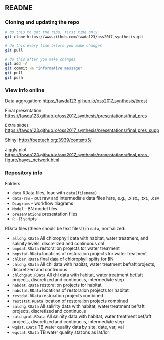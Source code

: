 
## README

### Cloning and updating the repo

```bash
# do this to get the repo, first time only
git clone https://www.github.com/fawda123/oss2017_synthesis.git

# do this every time before you make changes
git pull

# do this after you make changes
git add -A
git commit -m "informative message"
git pull
git push
```
### View info online

Data aggregation: <https://fawda123.github.io/oss2017_synthesis/tbrest>

Final presentation: <https://fawda123.github.io/oss2017_synthesis/presentations/final_pres>

Extra slides: <https://fawda123.github.io/oss2017_synthesis/presentations/final_pres_supp>

Shiny: <http://tbeptech.org:3939/content/5/>

Jiggly plot: <https://fawda123.github.io/oss2017_synthesis/presentations/final_pres-figure/bayes_network.html>

### Repository info

Folders:

* `data` RData files, load with `data(filename)`
* `data-raw` - put raw and intermediate data files here, e.g., .xlsx., .txt., .csv
* `Diagrams` - workflow diagrams
* `Model` - BN model files
* `presentations` presentation files
* `R` - R scripts

RData files (these should be text files?) in `data`, normalized:

* `allchg.RData` All chlorophyll data with habitat, water treatment, and salinity levels, discretized and continuous chl
* `bmpdat.RData` restoration projects for water treatment
* `bmpstat.RData` locations of restoration projects for water treatment
* `chlbar.RData` final data of chlorophyll splits for BN
* `chlchg.RData` All chl data with habitat, water treatment bef/aft projects, discretized and continuous
* `chlchgout.RData` All chl data with habitat, water treatment bef/aft projects, discretized and continuous, intermediate step
* `habdat.RData` restoration projects for habitat
* `habstat.RData` locations of restoration projects for habitat
* `restdat.RData` restoration projects combined
* `reststat.RData` location of restoration projects combined
* `salchg.RData` All salinity data with habitat, water treatment bef/aft projects, discretized and continuous
* `salchgout.RData` All salinity data with habitat, water treatment bef/aft projects, discretized and continuous, intermediate step
* `wqdat.RData` TB water quality data by site, date, var, val
* `wqstat.RData` TB water quality stations as lat/lon

